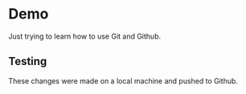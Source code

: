 # Demo

Just trying to learn how to use Git and Github. 

## Testing

These changes were made on a local machine and pushed to Github.